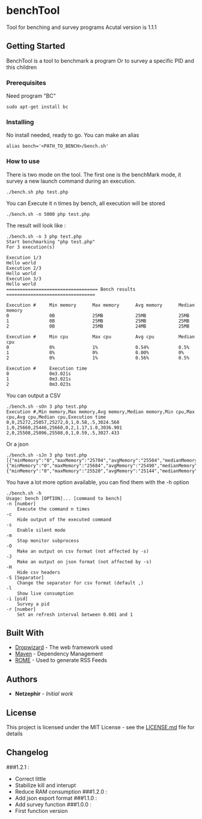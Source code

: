 # benchTool
Tool for benching and survey programs
Acutal version is 1.1.1


## Getting Started

BenchTool is a tool to benchmark a program 
Or to survey a specific PID and this children

### Prerequisites

Need program "BC"

```
sudo apt-get install bc
```

### Installing

No install needed, ready to go.
You can make an alias

```
alias bench='<PATH_TO_BENCH>/bench.sh'
```

### How to use
There is two mode on the tool.
The first one is the benchMark mode, it survey a new launch command during an execution.
```
./bench.sh php test.php
```
You can Execute it n times by bench, all execution will be stored
```
./bench.sh -n 5000 php test.php
```
The result will look like : 
```
./bench.sh -n 3 php test.php
Start benchmarking "php test.php"
For 3 execution(s)

Execution 1/3
Hello world
Execution 2/3
Hello world
Execution 3/3
Hello world
================================== Bench results =================================

Execution #     Min memory      Max memory      Avg memory      Median memory
0               0B              25MB            25MB            25MB
1               0B              25MB            25MB            25MB
2               0B              25MB            24MB            25MB

Execution #     Min cpu         Max cpu         Avg cpu         Median cpu
0               0%              1%              0.54%           0.5%
1               0%              0%              0.00%           0%
2               0%              1%              0.56%           0.5%

Execution #     Execution time
0               0m3.021s
1               0m3.021s
2               0m3.023s

```
You can output a CSV
```
./bench.sh -sOn 3 php test.php
Execution #,Min memory,Max memory,Avg memory,Median memory,Min cpu,Max cpu,Avg cpu,Median cpu,Execution time
0,0,25272,25057,25272,0,1,0.58,.5,3024.560
1,0,25660,25446,25660,0,2,1.17,1.0,3036.901
2,0,25508,25096,25508,0,1,0.59,.5,3027.433
```
Or a json
```
./bench.sh -sJn 3 php test.php
[{"minMemory":"0","maxMemory":"25704","avgMemory":"25504","medianMemory":"25704","minCpu":"0","maxCpu":"1","avgCpu":"0.53","medianCpu":"0.5","executionTime":"3019.921"},{"minMemory":"0","maxMemory":"25684","avgMemory":"25490","medianMemory":"25684","minCpu":"0","maxCpu":"1","avgCpu":"0.56","medianCpu":"0.5","executionTime":"3025.445"},{"minMemory":"0","maxMemory":"25520","avgMemory":"25144","medianMemory":"25520","minCpu":"0","maxCpu":"2","avgCpu":"1.00","medianCpu":"1.0","executionTime":"3035.331"}]
```
You have a lot more option available, you can find them with the -h option
```
./bench.sh -h
Usage: bench [OPTION]... [command to bench]
-n [number]
	Execute the command n times
-c
	Hide output of the executed command
-s
	Enable silent mode
-m
	Stop monitor subprocess
-O
	Make an output on csv format (not affected by -s)
-J
	Make an output on json format (not affected by -s)
-H
	Hide csv headers
-S [Separator]
	Change the separator for csv format (default ,)
-l
	Show live consumption
-i [pid]
	Survey a pid 
-r [number]
	Set an refresh interval between 0.001 and 1
```
## Built With

* [Dropwizard](http://www.dropwizard.io/1.0.2/docs/) - The web framework used
* [Maven](https://maven.apache.org/) - Dependency Management
* [ROME](https://rometools.github.io/rome/) - Used to generate RSS Feeds



## Authors

* **Netzephir** - *Initial work*
## License

This project is licensed under the MIT License - see the [LICENSE.md](LICENSE.md) file for details

## Changelog
###1.2.1 : 
- Correct little 
- Stabilize kill and interupt
- Reduce RAM consumption
###1.2.0 : 
- Add json export format
###1.1.0 : 
- Add survey function
###1.0.0 : 
- First function version